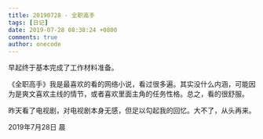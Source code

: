 ```yaml
---
title: 20190728 - 全职高手
tags: [日记]
date: 2019-07-28 08:38:24 +0800
comments: true
author: onecode
---
```

早起终于基本完成了工作材料准备。

《全职高手》我是最喜欢的看的网络小说，看过很多遍。其实没什么内涵，可能因为是爽文喜欢主线的情节，或者喜欢里面主角的任务性格。总之，看的很舒服。

昨天看了电视剧，对电视剧本身无感，但足以勾起我的回忆。大不了，从头再来。


2019年7月28日 晨